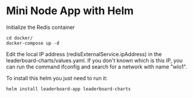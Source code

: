 # Mini Node App with Helm

Initialize the Redis container

```
cd docker/
docker-compose up -d
```

Edit the local IP address (redisExternalService.ipAddress) in the leaderboard-charts/values.yaml.
If you don't known which is this IP, you can run the command ifconfig and search for a network with name "wlo1".


To install this helm you just need to run it:

```
helm install leaderboard-app leaderboard-charts
```
